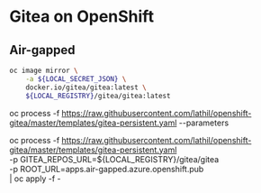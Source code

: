 # Gitea on OpenShift

## Air-gapped

```bash
oc image mirror \
    -a ${LOCAL_SECRET_JSON} \
    docker.io/gitea/gitea:latest \
    ${LOCAL_REGISTRY}/gitea/gitea:latest
```

oc process -f https://raw.githubusercontent.com/lathil/openshift-gitea/master/templates/gitea-persistent.yaml --parameters

oc process -f https://raw.githubusercontent.com/lathil/openshift-gitea/master/templates/gitea-persistent.yaml \
  -p GITEA_REPOS_URL=${LOCAL_REGISTRY}/gitea/gitea \
  -p ROOT_URL=apps.air-gapped.azure.openshift.pub \
  | oc apply -f -
